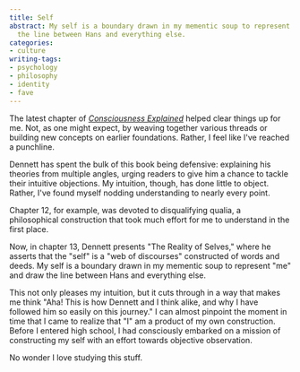 ```yaml
---
title: Self
abstract: My self is a boundary drawn in my mementic soup to represent "me" and draw
  the line between Hans and everything else.
categories:
- culture
writing-tags:
- psychology
- philosophy
- identity
- fave
---
```


The latest chapter of _[Consciousness
Explained][1]_ helped clear things up for me.  Not, as one might expect, by weaving together various threads or building new concepts on earlier foundations.  Rather, I feel like I've reached a punchline.

   [1]: http://allconsuming.net/item.cgi?isbn=0316180661

Dennett has spent the bulk of this book being defensive: explaining his theories from multiple angles, urging readers to give him a chance to tackle their intuitive objections.  My intuition, though, has done little to object.  Rather, I've found myself nodding understanding to nearly every point.

Chapter 12, for example, was devoted to disqualifying qualia, a philosophical construction that took much effort for me to understand in the first place.

Now, in chapter 13, Dennett presents "The Reality of Selves," where he asserts that the "self" is a "web of discourses" constructed of words and deeds.  My self is a boundary drawn in my mementic soup to represent "me" and draw the line between Hans and everything else.

This not only pleases my intuition, but it cuts through in a way that makes me think "Aha!  This is how Dennett and I think alike, and why I have followed him so easily on this journey."  I can almost pinpoint the moment in time that I came to realize that "I" am a product of my own construction.  Before I entered high school, I had consciously embarked on a mission of constructing my self with an effort towards objective observation.

No wonder I love studying this stuff.
